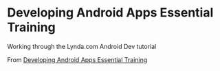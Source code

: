 # Developing Android Apps Essential Training
Working through the Lynda.com Android Dev tutorial

From <a href="http://www.lynda.com/Android-tutorials/Developing-Android-Apps-Essential-Training-Revision-Q2-2015/369905-2.html">Developing Android Apps Essential Training</a>
